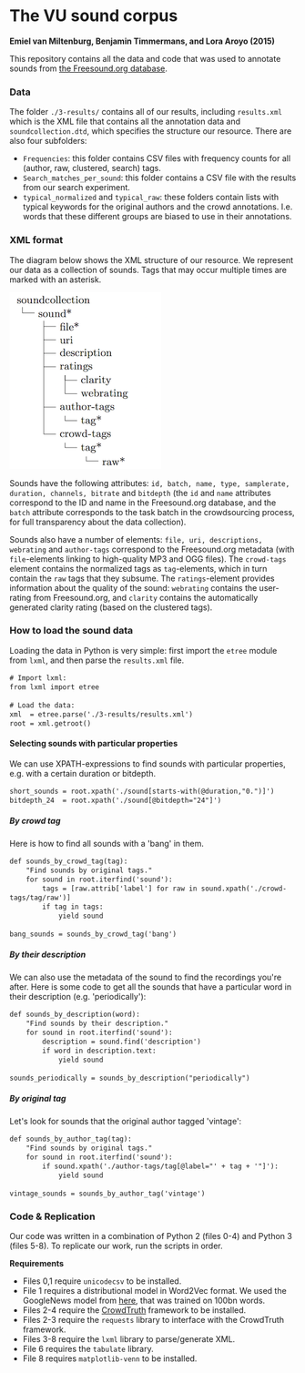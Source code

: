 # The VU sound corpus
**Emiel van Miltenburg, Benjamin Timmermans, and Lora Aroyo (2015)**

This repository contains all the data and code that was used to annotate
sounds from [the Freesound.org database](www.freesound.org).

### Data
The folder  `./3-results/` contains all of our results, including `results.xml` which is the XML file that contains all the annotation data and `soundcollection.dtd`, which specifies the structure our resource. There are also four subfolders:

* `Frequencies`: this folder contains CSV files with frequency counts for all (author, raw, clustered, search) tags.
* `Search_matches_per_sound`: this folder contains a CSV file with the results from our search experiment.
* `typical_normalized` and `typical_raw`: these folders contain lists with typical keywords for the original authors and the crowd annotations. I.e. words that these different groups are biased to use in their annotations.

### XML format
The diagram below shows the XML structure of our resource. We represent our data as a collection of sounds.
Tags that may occur multiple times are marked with an asterisk.

![XML format](./resources/images/sound_xml.png?raw=true)

Sounds have the following attributes: `id, batch, name, type, samplerate, duration, channels, bitrate` and `bitdepth` (the `id` and `name` attributes correspond to the ID and name in the Freesound.org database, and the `batch` attribute corresponds to the task batch in the crowdsourcing process, for full transparency about the data collection).

Sounds also have a number of elements: `file, uri, descriptions, webrating` and `author-tags` correspond to the Freesound.org metadata (with `file`-elements linking to high-quality MP3 and OGG files). The `crowd-tags` element contains the normalized tags as `tag`-elements, which in turn contain the `raw` tags that they subsume. The `ratings`-element provides information about the quality of the sound: `webrating` contains the user-rating from Freesound.org, and `clarity` contains the automatically generated clarity rating (based on the clustered tags).


### How to load the sound data

Loading the data in Python is very simple: first import the `etree` module from `lxml`, and then parse the `results.xml` file.

    # Import lxml:
    from lxml import etree
    
    # Load the data:
    xml  = etree.parse('./3-results/results.xml')
    root = xml.getroot()
    
#### Selecting sounds with particular properties

We can use XPATH-expressions to find sounds with particular properties, e.g. with a certain duration or bitdepth.

    short_sounds = root.xpath('./sound[starts-with(@duration,"0.")]')
    bitdepth_24  = root.xpath('./sound[@bitdepth="24"]')

##### By crowd tag

Here is how to find all sounds with a 'bang' in them.

    def sounds_by_crowd_tag(tag):
        "Find sounds by original tags."
        for sound in root.iterfind('sound'):
            tags = [raw.attrib['label'] for raw in sound.xpath('./crowd-tags/tag/raw')]
            if tag in tags:
                yield sound
    
    bang_sounds = sounds_by_crowd_tag('bang')

##### By their description

We can also use the metadata of the sound to find the recordings you're after. Here is some code to get all the sounds that have a particular word in their description (e.g. 'periodically'):

    def sounds_by_description(word):
        "Find sounds by their description."
        for sound in root.iterfind('sound'):
            description = sound.find('description')
            if word in description.text:
                yield sound
    
    sounds_periodically = sounds_by_description("periodically")

##### By original tag

Let's look for sounds that the original author tagged 'vintage':

    def sounds_by_author_tag(tag):
        "Find sounds by original tags."
        for sound in root.iterfind('sound'):
            if sound.xpath('./author-tags/tag[@label="' + tag + '"]'):
                yield sound
    
    vintage_sounds = sounds_by_author_tag('vintage')

### Code & Replication
Our code was written in a combination of Python 2 (files 0-4) and Python 3 (files 5-8). To replicate our work, run the scripts in order. 

**Requirements**

* Files 0,1 require `unicodecsv` to be installed.
* File 1 requires a distributional model in Word2Vec format. We used the GoogleNews model from [here](https://code.google.com/p/word2vec/), that was trained on 100bn words.
* Files 2-4 require the [CrowdTruth](https://github.com/CrowdTruth/CrowdTruth) framework to be installed.
* Files 2-3 require the `requests` library to interface with the CrowdTruth framework.
* Files 3-8 require the `lxml` library to parse/generate XML.
* File 6 requires the `tabulate` library.
* File 8 requires `matplotlib-venn` to be installed.



